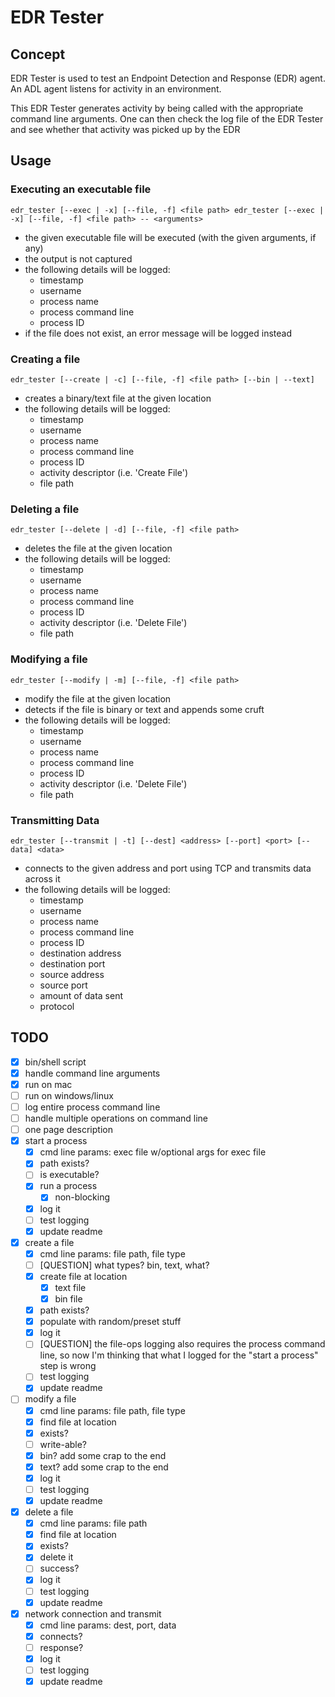 # EDR Tester

## Concept

EDR Tester is used to test an Endpoint Detection and Response (EDR) agent.  An ADL agent listens for activity in an environment.

This EDR Tester generates activity by being called with the appropriate command line arguments.  One can then check the log file of the EDR Tester and see whether that activity was picked up by the EDR

## Usage

### Executing an executable file

`
edr_tester [--exec | -x] [--file, -f] <file path>
edr_tester [--exec | -x] [--file, -f] <file path> -- <arguments>
`

- the given executable file will be executed (with the given arguments, if any)
- the output is not captured
- the following details will be logged:
    - timestamp
    - username
    - process name
    - process command line
    - process ID
- if the file does not exist, an error message will be logged instead

### Creating a file

`edr_tester [--create | -c] [--file, -f] <file path> [--bin | --text]`

- creates a binary/text file at the given location
- the following details will be logged:
    - timestamp
    - username
    - process name
    - process command line
    - process ID
    - activity descriptor (i.e. 'Create File')
    - file path

### Deleting a file

`edr_tester [--delete | -d] [--file, -f] <file path>`

- deletes the file at the given location
- the following details will be logged:
    - timestamp
    - username
    - process name
    - process command line
    - process ID
    - activity descriptor (i.e. 'Delete File')
    - file path

### Modifying a file

`edr_tester [--modify | -m] [--file, -f] <file path>`

- modify the file at the given location
- detects if the file is binary or text and appends some cruft
- the following details will be logged:
    - timestamp
    - username
    - process name
    - process command line
    - process ID
    - activity descriptor (i.e. 'Delete File')
    - file path

### Transmitting Data

`edr_tester [--transmit | -t] [--dest] <address> [--port] <port> [--data] <data>`

- connects to the given address and port using TCP and transmits data across it
- the following details will be logged:
    - timestamp
    - username
    - process name
    - process command line
    - process ID
    - destination address
    - destination port
    - source address
    - source port
    - amount of data sent
    - protocol

## TODO

- [x] bin/shell script
- [x] handle command line arguments
- [x] run on mac
- [ ] run on windows/linux
- [ ] log entire process command line
- [ ] handle multiple operations on command line
- [ ] one page description
- [x] start a process
    - [x] cmd line params: exec file w/optional args for exec file
    - [x] path exists?
    - [ ] is executable?
    - [x] run a process
        - [x] non-blocking
    - [x] log it
    - [ ] test logging
    - [x] update readme
- [x] create a file
    - [x] cmd line params: file path, file type
    - [ ] [QUESTION] what types? bin, text, what?
    - [x] create file at location
        - [x] text file
        - [x] bin file
    - [x] path exists?
    - [x] populate with random/preset stuff
    - [x] log it
    - [ ] [QUESTION] the file-ops logging also requires the process command line, so now I'm thinking that what I logged for the "start a process" step is wrong
    - [ ] test logging
    - [x] update readme
- [ ] modify a file
    - [x] cmd line params: file path, file type
    - [x] find file at location
    - [x] exists?
    - [ ] write-able?
    - [x] bin? add some crap to the end
    - [x] text? add some crap to the end
    - [x] log it
    - [ ] test logging
    - [x] update readme
- [x] delete a file
    - [x] cmd line params: file path
    - [x] find file at location
    - [x] exists?
    - [x] delete it
    - [ ] success?
    - [x] log it
    - [ ] test logging
    - [x] update readme
- [x] network connection and transmit
    - [x] cmd line params: dest, port, data
    - [x] connects?
    - [ ] response?
    - [x] log it
    - [ ] test logging
    - [x] update readme
